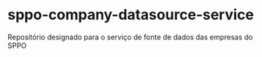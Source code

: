 # sppo-company-datasource-service
Repositório designado para o serviço de fonte de dados das empresas do SPPO
